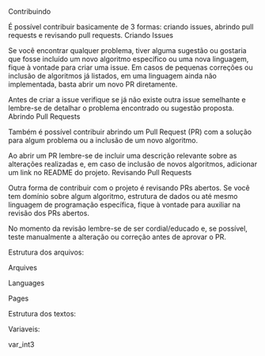 Contribuindo

É possível contribuir basicamente de 3 formas: criando issues, abrindo pull requests e revisando pull requests.
Criando Issues

Se você encontrar qualquer problema, tiver alguma sugestão ou gostaria que fosse incluído um novo algoritmo específico ou uma nova linguagem, fique à vontade para criar uma issue. Em casos de pequenas correções ou inclusão de algoritmos já listados, em uma linguagem ainda não implementada, basta abrir um novo PR diretamente.

Antes de criar a issue verifique se já não existe outra issue semelhante e lembre-se de detalhar o problema encontrado ou sugestão proposta.
Abrindo Pull Requests

Também é possível contribuir abrindo um Pull Request (PR) com a solução para algum problema ou a inclusão de um novo algoritmo.

Ao abrir um PR lembre-se de incluir uma descrição relevante sobre as alterações realizadas e, em caso de inclusão de novos algoritmos, adicionar um link no README do projeto.
Revisando Pull Requests

Outra forma de contribuir com o projeto é revisando PRs abertos. Se você tem domínio sobre algum algoritmo, estrutura de dados ou até mesmo linguagem de programação específica, fique à vontade para auxiliar na revisão dos PRs abertos.

No momento da revisão lembre-se de ser cordial/educado e, se possível, teste manualmente a alteração ou correção antes de aprovar o PR.


Estrutura dos arquivos:

Arquives

Languages

Pages


Estrutura dos textos:

Variaveis:

var_int3